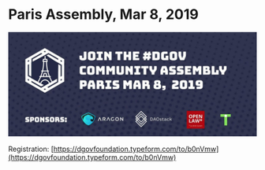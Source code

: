 # Paris Assembly, Mar 8, 2019

![](../../../.gitbook/assets/image%20%287%29.png)

Registration: [https://dgovfoundation.typeform.com/to/b0nVmw](https://dgovfoundation.typeform.com/to/b0nVmw)

